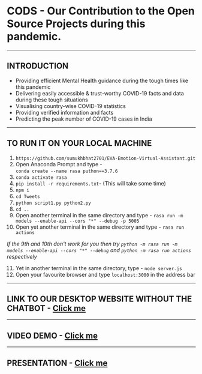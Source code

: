 # CODS - Our Contribution to the Open Source Projects during this pandemic.

<hr>

## INTRODUCTION
<ul>
  <li>Providing efficient Mental Health guidance during the tough times like this pandemic</li>
  <li>Delivering easily accessible & trust-worthy COVID-19 facts and data during these tough situations</li>
  <li>Visualising country-wise COVID-19 statistics</li>
  <li>Providing verified information and facts</li>
  <li>Predicting the peak number of COVID-19 cases in India</li>
</ul>

<hr>

## TO RUN IT ON YOUR LOCAL MACHINE
 1. `https://github.com/sumukhbhat2701/EVA-Emotion-Virtual-Assistant.git`
 2. Open Anaconda Prompt and type - <br> `conda create --name rasa puthon==3.7.6`
 3. `conda activate rasa`
 4. `pip install -r requirements.txt`- (This will take some time)
 5. `npm i`
 6. `cd Tweets`
 7. `python script1.py python2.py`
 8. `cd ..`
 9.  Open another terminal in the same directory and type - `rasa run -m models --enable-api --cors "*" --debug -p 5005`
 10. Open yet another terminal in the same directory and type - `rasa run actions`
 
 <em>If the 9th and 10th don't work for you then try `python -m rasa run -m models --enable-api --cors "*" --debug` and `python -m rasa run actions` respectively</em>
 
 11. Yet in another terminal in the same directory, type - `node server.js`
 12. Open your favourite browser and type `localhost:3000` in the address bar
 
 <hr>
 
 ## LINK TO OUR DESKTOP WEBSITE WITHOUT THE CHATBOT - <a href="https://emotional-virtual-assistant.herokuapp.com/">Click me</a>
 
 <hr>
 
 ## VIDEO DEMO - <a href="https://drive.google.com/file/d/1kfu03ZltVwteUjAeg51WfLUgZINU8NYo/view?usp=drivesdk">Click me</a>
 
 <hr>
 
 ## PRESENTATION - <a href="https://docs.google.com/presentation/d/15wAvgoeWeZ8Rc6LqggABLYP5GEJMLGhNgT8lqFtBtjM/edit#slide=id.p1">Click me</a>


